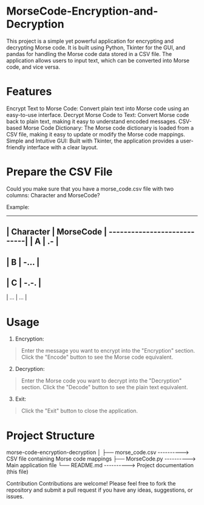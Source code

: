# MorseCode-Encryption-and-Decryption
This project is a simple yet powerful application for encrypting and decrypting Morse code. 
It is built using Python, Tkinter for the GUI, and pandas for handling the Morse code data stored in a CSV file. 
The application allows users to input text, which can be converted into Morse code, and vice versa.

# Features
Encrypt Text to Morse Code: Convert plain text into Morse code using an easy-to-use interface.
Decrypt Morse Code to Text: Convert Morse code back to plain text, making it easy to understand encoded messages.
CSV-based Morse Code Dictionary: The Morse code dictionary is loaded from a CSV file, making it easy to update or modify the Morse code mappings.
Simple and Intuitive GUI: Built with Tkinter, the application provides a user-friendly interface with a clear layout.

# Prepare the CSV File
Could you make sure that you have a morse_code.csv file with two columns: Character and MorseCode?

Example:
_____________________________
|  Character  |  	MorseCode |
----------------------------|
|    A    	  |      .-     |
-----------------------------
|     B	      |     -...    |
-----------------------------
|     C       |    -.-.     |
-----------------------------
|    ...      |	   ...      |  

# Usage
1. Encryption:
> Enter the message you want to encrypt into the "Encryption" section.
> Click the "Encode" button to see the Morse code equivalent.

2. Decryption:
> Enter the Morse code you want to decrypt into the "Decryption" section.
> Click the "Decode" button to see the plain text equivalent.

3. Exit:
> Click the "Exit" button to close the application.

# Project Structure

morse-code-encryption-decryption
│
├── morse_code.csv ---------->  CSV file containing Morse code mappings
├── MorseCode.py   ---------->  Main application file
└── README.md      ---------->  Project documentation (this file)


Contribution
Contributions are welcome! Please feel free to fork the repository and submit a pull request if you have any ideas, suggestions, or issues.
